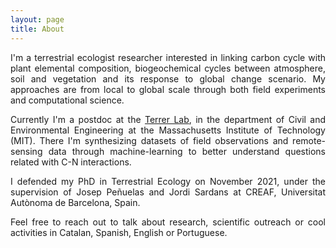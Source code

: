 ```yaml
---
layout: page
title: About
---
```

<style>body {text-align: justify}</style>

I'm a terrestrial ecologist researcher interested in linking carbon cycle with plant elemental composition, biogeochemical cycles between atmosphere, soil and vegetation and its response to global change scenario. My approaches are from local to global scale through both field experiments and computational science.


Currently I'm a postdoc at the [Terrer Lab](https://terrerlab.mit.edu/), in the department of Civil and Environmental Engineering at the Massachusetts Institute of Technology (MIT). There I'm synthesizing datasets of field observations and remote-sensing data through machine-learning to better understand questions related with C-N interactions.


I defended my PhD in Terrestrial Ecology on November 2021, under the supervision of Josep Peñuelas and Jordi Sardans at CREAF, Universitat Autònoma de Barcelona, Spain.

Feel free to reach out to talk about research, scientific outreach or cool activities in Catalan, Spanish, English or Portuguese.
